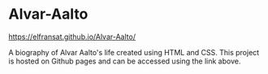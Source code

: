 # Alvar-Aalto

https://elfransat.github.io/Alvar-Aalto/

A biography of Alvar Aalto's life created using HTML and CSS. This project is hosted on Github pages and can be accessed using the link above.
